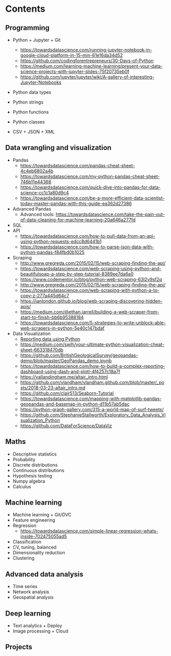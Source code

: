 # Contents

## Programming
- Python + Jupyter + Git 
    - https://towardsdatascience.com/running-jupyter-notebook-in-google-cloud-platform-in-15-min-61e16da34d52
    - https://github.com/codingforentrepreneurs/30-Days-of-Python
    - https://medium.com/learning-machine-learning/present-your-data-science-projects-with-jupyter-slides-75f20735eb0f
    - https://github.com/jupyter/jupyter/wiki/A-gallery-of-interesting-Jupyter-Notebooks
  
- Python data types
- Python strings
- Python functions
- Python classes
- CSV + JSON + XML

## Data wrangling and visualization
- Pandas
  - https://towardsdatascience.com/pandas-cheat-sheet-4c4eb6802a4b
  - https://towardsdatascience.com/my-python-pandas-cheat-sheet-746b11e44368
  - https://towardsdatascience.com/quick-dive-into-pandas-for-data-science-cc1c1a80d9c4
  - https://towardsdatascience.com/be-a-more-efficient-data-scientist-today-master-pandas-with-this-guide-ea362d27386
- Advanced Pandas
  - Advanced tools: https://towardsdatascience.com/take-the-pain-out-of-data-cleaning-for-machine-learning-20a646a277fd   
- SQL
- API
  - https://towardsdatascience.com/how-to-pull-data-from-an-api-using-python-requests-edcc8d6441b1
  - https://towardsdatascience.com/how-to-parse-json-data-with-python-pandas-f84fbd0b1025
- Scraping
  - http://www.gregreda.com/2015/02/15/web-scraping-finding-the-api/
  - https://towardsdatascience.com/web-scraping-using-python-and-beautifulsoap-a-step-by-step-tutorial-8389ee7da6a0
  - https://www.codementor.io/blog/python-web-scraping-63l2v9sf2q
  - http://www.gregreda.com/2015/02/15/web-scraping-finding-the-api/
  - https://towardsdatascience.com/web-scraping-with-python-a-to-copy-z-277a445d64c7
  - https://ianlondon.github.io/blog/web-scraping-discovering-hidden-apis/
  - https://medium.com/@ethan.jarrell/building-a-web-scraper-from-start-to-finish-bb6b95388184
  - https://towardsdatascience.com/5-strategies-to-write-unblock-able-web-scrapers-in-python-5e40c147bdaf
- Data Visualization
  - [Reporting data using Python](https://github.com/nick-gould/Reporting-Data-Using-Python/blob/master/ReportingDataUsingPython.ipynb)
  - https://medium.com/swlh/your-ultimate-python-visualization-cheat-sheet-663318470db
  - https://github.com/BritishGeologicalSurvey/geopandas-demo/blob/master/GeoPandas_demo.ipynb
  - https://towardsdatascience.com/how-to-build-a-complex-reporting-dashboard-using-dash-and-plotl-4f4257c18a7f
  - https://vallandingham.me/altair_intro.html
  - https://github.com/vlandham/vlandham.github.com/blob/master/_posts/2018-03-23-altair_intro.md
  - https://github.com/clair513/Seaborn-Tutorial
  - https://towardsdatascience.com/mapping-with-matplotlib-pandas-geopandas-and-basemap-in-python-d11b57ab5dac
  - https://python-graph-gallery.com/315-a-world-map-of-surf-tweets/
  - https://github.com/StephanieStallworth/Exploratory_Data_Analysis_Visualization_Python
  - https://github.com/DataForScience/DataViz

## Maths
- Descriptive statistics
- Probability
- Discrete distributions 
- Continuous distributions
- Hypothesis testing
- Numpy algebra
- Calculus

## Machine learning
- Machine learning + Git/DVC
- Feature engineering
- Regression
  - https://towardsdatascience.com/simple-linear-regression-whats-inside-702475055ad5
- Classification
- CV, tuning, balanced
- Dimensionality reduction
- Clustering

## Advanced data analysis
- Time series
- Network analysis
- Geospatial analysis

## Deep learning
- Text analytics + Deploy
- Image processing + Cloud

## Projects

